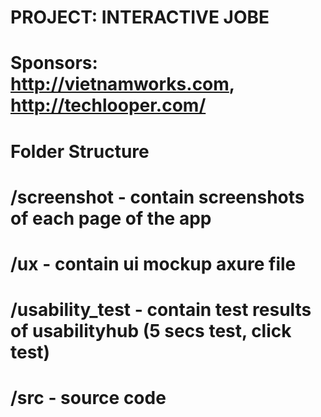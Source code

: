 # PROJECT: INTERACTIVE JOBE
# Sponsors: http://vietnamworks.com, http://techlooper.com/

# Folder Structure
# /screenshot - contain screenshots of each page of the app
# /ux - contain ui mockup axure file
# /usability_test - contain test results of usabilityhub (5 secs test, click test)
# /src - source code
